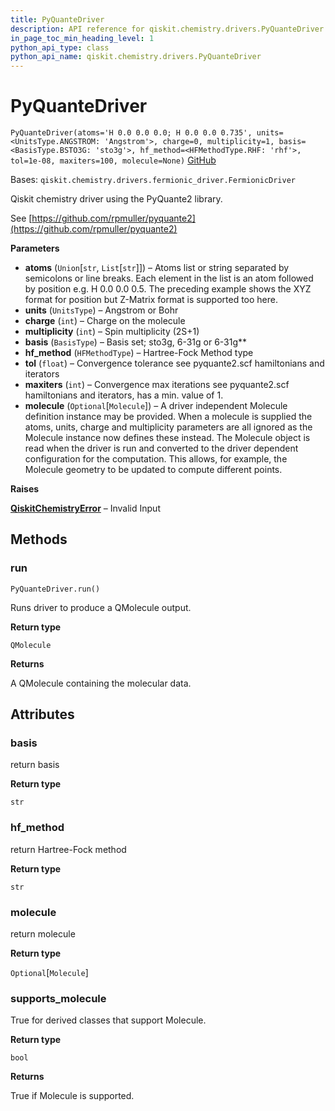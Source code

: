 ```yaml
---
title: PyQuanteDriver
description: API reference for qiskit.chemistry.drivers.PyQuanteDriver
in_page_toc_min_heading_level: 1
python_api_type: class
python_api_name: qiskit.chemistry.drivers.PyQuanteDriver
---
```


# PyQuanteDriver

<span id="qiskit.chemistry.drivers.PyQuanteDriver" />

`PyQuanteDriver(atoms='H 0.0 0.0 0.0; H 0.0 0.0 0.735', units=<UnitsType.ANGSTROM: 'Angstrom'>, charge=0, multiplicity=1, basis=<BasisType.BSTO3G: 'sto3g'>, hf_method=<HFMethodType.RHF: 'rhf'>, tol=1e-08, maxiters=100, molecule=None)` [GitHub](https://github.com/qiskit-community/qiskit-aqua/tree/stable/0.9/qiskit/chemistry/drivers/pyquanted/pyquantedriver.py "view source code")

Bases: `qiskit.chemistry.drivers.fermionic_driver.FermionicDriver`

Qiskit chemistry driver using the PyQuante2 library.

See [https://github.com/rpmuller/pyquante2](https://github.com/rpmuller/pyquante2)

**Parameters**

*   **atoms** (`Union`\[`str`, `List`\[`str`]]) – Atoms list or string separated by semicolons or line breaks. Each element in the list is an atom followed by position e.g. H 0.0 0.0 0.5. The preceding example shows the XYZ format for position but Z-Matrix format is supported too here.
*   **units** (`UnitsType`) – Angstrom or Bohr
*   **charge** (`int`) – Charge on the molecule
*   **multiplicity** (`int`) – Spin multiplicity (2S+1)
*   **basis** (`BasisType`) – Basis set; sto3g, 6-31g or 6-31g\*\*
*   **hf\_method** (`HFMethodType`) – Hartree-Fock Method type
*   **tol** (`float`) – Convergence tolerance see pyquante2.scf hamiltonians and iterators
*   **maxiters** (`int`) – Convergence max iterations see pyquante2.scf hamiltonians and iterators, has a min. value of 1.
*   **molecule** (`Optional`\[`Molecule`]) – A driver independent Molecule definition instance may be provided. When a molecule is supplied the atoms, units, charge and multiplicity parameters are all ignored as the Molecule instance now defines these instead. The Molecule object is read when the driver is run and converted to the driver dependent configuration for the computation. This allows, for example, the Molecule geometry to be updated to compute different points.

**Raises**

[**QiskitChemistryError**](qiskit.chemistry.QiskitChemistryError "qiskit.chemistry.QiskitChemistryError") – Invalid Input

## Methods

### run

<span id="qiskit.chemistry.drivers.PyQuanteDriver.run" />

`PyQuanteDriver.run()`

Runs driver to produce a QMolecule output.

**Return type**

`QMolecule`

**Returns**

A QMolecule containing the molecular data.

## Attributes

<span id="qiskit.chemistry.drivers.PyQuanteDriver.basis" />

### basis

return basis

**Return type**

`str`

<span id="qiskit.chemistry.drivers.PyQuanteDriver.hf_method" />

### hf\_method

return Hartree-Fock method

**Return type**

`str`

<span id="qiskit.chemistry.drivers.PyQuanteDriver.molecule" />

### molecule

return molecule

**Return type**

`Optional`\[`Molecule`]

<span id="qiskit.chemistry.drivers.PyQuanteDriver.supports_molecule" />

### supports\_molecule

True for derived classes that support Molecule.

**Return type**

`bool`

**Returns**

True if Molecule is supported.

